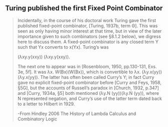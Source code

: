 ## Turing published the first Fixed Point Combinator

> Incidentally, in the course of his doctoral work Turing gave the first published
> fixed-point combinator, \[Turing, 1937b, term Θ\]. This was seen as only having minor
> interest at that time, but in view of the later importance given to such combinators
> (see §8.1.2 below), we digress here to discuss them.
> A fixed-point combinator is any closed term Y such that Yx converts to x(Yx).
> Turing’s was
> 
> (λxy.y(xxy)) (λxy.y(xxy)).
> 
> The next one to appear was in \[Rosenbloom, 1950, pp.130-131, Exs. 3e, 5f\].
> It was λx. W(Bx)(W(Bx)), which is convertible to λx. (λy.x(yy))(λy.x(yy)).
> The latter has often been called Curry’s Y; in fact Curry gave no explicit
> fixed-point combinator before \[Curry and Feys, 1958, §5G\], but the accounts
> of Russell’s paradox in \[Church, 1932, p.347\] and \[Curry, 1934a, §5\] both
> mentioned (λy.N (yy))(λy.N (yy)), where N represented negation, and Curry’s
> use of the latter term dated back to a letter to Hilbert in 1929.
> 
> -From Hindley 2006 The History of Lambda Calculus and Combinatory Logic

